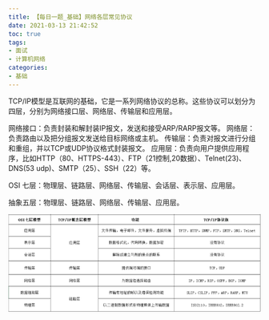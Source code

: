 ```yaml
---
title: 【每日一题_基础】网络各层常见协议
date: 2021-03-13 21:42:52
toc: true
tags:
- 面试 
- 计算机网络
categories:
- 基础
---
```

TCP/IP模型是互联网的基础，它是一系列网络协议的总称。这些协议可以划分为四层，分别为网络接口层、网络层、传输层和应用层。
<!-- more -->

网络接口：负责封装和解封装IP报文，发送和接受ARP/RARP报文等。
网络层：负责路由以及把分组报文发送给目标网络或主机。
传输层：负责对报文进行分组和重组，并以TCP或UDP协议格式封装报文。
应用层：负责向用户提供应用程序，比如HTTP（80、HTTPS-443）、FTP（21控制,20数据）、Telnet(23)、DNS(53 udp)、SMTP（25）、SSH（22）等。

OSI 七层：物理层、链路层、网络层、传输层、会话层、表示层、应用层。

抽象五层：物理层、链路层、网络层、传输层、应用层。

![常见的网络协议](/img/protocols.png)